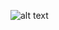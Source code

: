 ![alt text](https://github.com/Jackobo-Usagi/Games-GFXCfg-Database/blob/main/Hatsune_Miku_Project_DIVA_Mega_Mix_Plus/config-1.png?raw=true)

